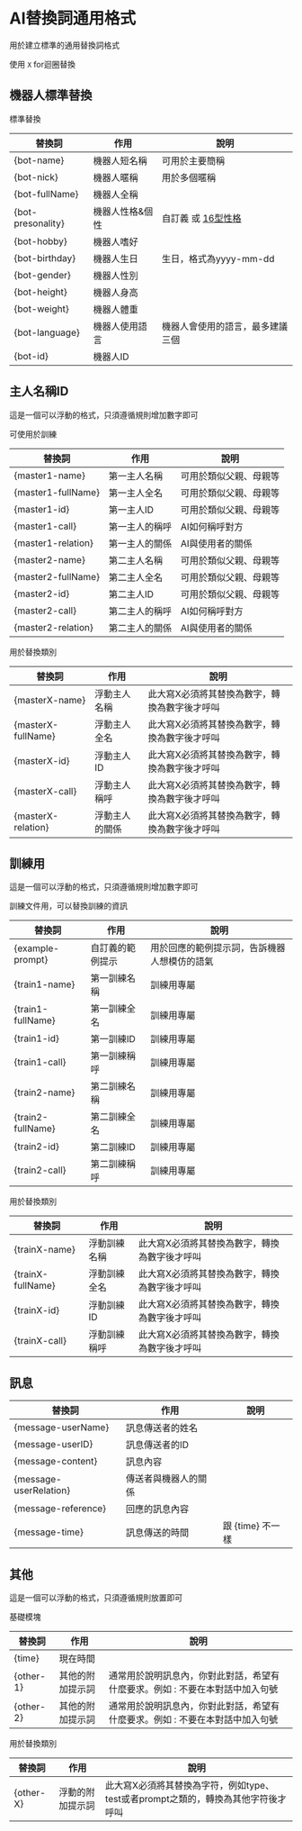 # AI替換詞通用格式

用於建立標準的通用替換詞格式

使用 ``X`` for迴圈替換

## 機器人標準替換

標準替換

| 替換詞 | 作用 | 說明 |
|-----|-----|-----|
| {bot-name} | 機器人短名稱 | 可用於主要簡稱 |
| {bot-nick} | 機器人暱稱 | 用於多個暱稱 |
| {bot-fullName} | 機器人全稱 | |
| {bot-presonality} | 機器人性格&個性 | 自訂義 或 [16型性格](https://www.16personalities.com/tw/%E6%80%A7%E6%A0%BC%E6%B8%AC%E8%A9%A6) |
| {bot-hobby} | 機器人嗜好 |  |
| {bot-birthday} | 機器人生日 | 生日，格式為yyyy-mm-dd |
| {bot-gender} | 機器人性別 | |
| {bot-height} | 機器人身高 | |
| {bot-weight} | 機器人體重 | |
| {bot-language} | 機器人使用語言 | 機器人會使用的語言，最多建議三個 |
| {bot-id} | 機器人ID | |

## 主人名稱ID

這是一個可以浮動的格式，只須遵循規則增加數字即可

可使用於訓練

| 替換詞 | 作用 | 說明 |
|-----|-----|-----|
| {master1-name} | 第一主人名稱 | 可用於類似父親、母親等 |
| {master1-fullName} | 第一主人全名 | 可用於類似父親、母親等 |
| {master1-id} | 第一主人ID | 可用於類似父親、母親等 |
| {master1-call} | 第一主人的稱呼 | AI如何稱呼對方 |
| {master1-relation} | 第一主人的關係 | AI與使用者的關係 |
| {master2-name} | 第二主人名稱 | 可用於類似父親、母親等 |
| {master2-fullName} | 第二主人全名 | 可用於類似父親、母親等 |
| {master2-id} | 第二主人ID | 可用於類似父親、母親等 |
| {master2-call} | 第二主人的稱呼 | AI如何稱呼對方 |
| {master2-relation} | 第二主人的關係 | AI與使用者的關係 |

用於替換類別

| 替換詞 | 作用 | 說明 |
|-----|-----|-----|
| {masterX-name} | 浮動主人名稱 | 此大寫X必須將其替換為數字，轉換為數字後才呼叫 |
| {masterX-fullName} | 浮動主人全名 | 此大寫X必須將其替換為數字，轉換為數字後才呼叫 |
| {masterX-id} | 浮動主人ID | 此大寫X必須將其替換為數字，轉換為數字後才呼叫 |
| {masterX-call} | 浮動主人稱呼 | 此大寫X必須將其替換為數字，轉換為數字後才呼叫 |
| {masterX-relation} | 浮動主人的關係 | 此大寫X必須將其替換為數字，轉換為數字後才呼叫 |

## 訓練用

這是一個可以浮動的格式，只須遵循規則增加數字即可

訓練文件用，可以替換訓練的資訊

| 替換詞 | 作用 | 說明 |
|-----|-----|-----|
| {example-prompt} | 自訂義的範例提示 | 用於回應的範例提示詞，告訴機器人想模仿的語氣 |
| {train1-name} | 第一訓練名稱 | 訓練用專屬 |
| {train1-fullName} | 第一訓練全名 | 訓練用專屬 |
| {train1-id} | 第一訓練ID | 訓練用專屬 |
| {train1-call} | 第一訓練稱呼 | 訓練用專屬 |
| {train2-name} | 第二訓練名稱 | 訓練用專屬 |
| {train2-fullName} | 第二訓練全名 | 訓練用專屬 |
| {train2-id} | 第二訓練ID | 訓練用專屬 |
| {train2-call} | 第二訓練稱呼 | 訓練用專屬 |

用於替換類別

| 替換詞 | 作用 | 說明 |
|-----|-----|-----|
| {trainX-name} | 浮動訓練名稱 | 此大寫X必須將其替換為數字，轉換為數字後才呼叫 |
| {trainX-fullName} | 浮動訓練全名 | 此大寫X必須將其替換為數字，轉換為數字後才呼叫 |
| {trainX-id} | 浮動訓練ID | 此大寫X必須將其替換為數字，轉換為數字後才呼叫 |
| {trainX-call} | 浮動訓練稱呼 | 此大寫X必須將其替換為數字，轉換為數字後才呼叫 |

## 訊息

| 替換詞 | 作用 | 說明 |
|-----|-----|-----|
| {message-userName} | 訊息傳送者的姓名 | |
| {message-userID} | 訊息傳送者的ID | |
| {message-content} | 訊息內容 | |
| {message-userRelation} | 傳送者與機器人的關係 | |
| {message-reference} | 回應的訊息內容 | |
| {message-time} | 訊息傳送的時間 | 跟 {time} 不一樣 |

## 其他

這是一個可以浮動的格式，只須遵循規則放置即可

基礎模塊

| 替換詞 | 作用 | 說明 |
|-----|-----|-----|
| {time} | 現在時間 | |
| {other-1} | 其他的附加提示詞 | 通常用於說明訊息內，你對此對話，希望有什麼要求。例如 : 不要在本對話中加入句號 |
| {other-2} | 其他的附加提示詞 | 通常用於說明訊息內，你對此對話，希望有什麼要求。例如 : 不要在本對話中加入句號 |


用於替換類別

| 替換詞 | 作用 | 說明 |
|-----|-----|-----|
| {other-X} | 浮動的附加提示詞 | 此大寫X必須將其替換為字符，例如type、test或者prompt之類的，轉換為其他字符後才呼叫 |

